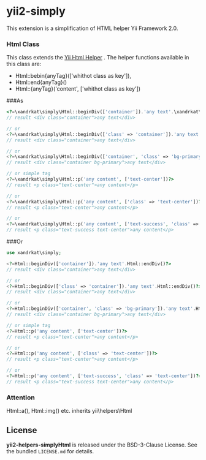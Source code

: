 yii2-simply
============

This extension is a simplification of HTML helper Yii Framework 2.0.

### Html Class

This class extends the [Yii Html Helper](https://github.com/yiisoft/yii2/blob/master/framework/helpers/Html.php) . The helper functions available in this class are:
- Html::bebin{anyTag}([\'whithot class as key\']),
- Html::end{anyTag}()
- Html::{anyTag}('content', [\'whithot class as key\'])

###As
```php
<?=\xandrkat\simply\Html::beginDiv(['container']).'any text'.\xandrkat\simply\Html::endDiv()?>
// result <div class="container">any text</div>

// or
<?=\xandrkat\simply\Html::beginDiv(['class' => 'container']).'any text'.\xandrkat\simply\Html::endDiv()?>
// result <div class="container">any text</div> 

// or
<?=\xandrkat\simply\Html::beginDiv(['container', 'class' => 'bg-primary']).'any text'.\xandrkat\simply\Html::endDiv()?>
// result <div class="container bg-primary">any text</div> 

// or simple tag
<?=\xandrkat\simply\Html::p('any content', ['text-center'])?>
// result <p class="text-center">any content</p>

// or
<?=\xandrkat\simply\Html::p('any content', ['class' => 'text-center'])?>
// result <p class="text-center">any content</p>

// or
<?=\xandrkat\simply\Html::p('any content', ['text-success', 'class' => 'text-center'])?>
// result <p class="text-success text-center">any content</p>
```
###Or

```php
use xandrkat\simply;

<?=Html::beginDiv(['container']).'any text'.Html::endDiv()?>
// result <div class="container">any text</div>

// or
<?=Html::beginDiv(['class' => 'container']).'any text'.Html::endDiv()?>
// result <div class="container">any text</div> 

// or
<?=Html::beginDiv(['container', 'class' => 'bg-primary']).'any text'.Html::endDiv()?>
// result <div class="container bg-primary">any text</div> 

// or simple tag
<?=Html::p('any content', ['text-center'])?>
// result <p class="text-center">any content</p>

// or
<?=Html::p('any content', ['class' => 'text-center'])?>
// result <p class="text-center">any content</p>

// or
<?=Html::p('any content', ['text-success', 'class' => 'text-center'])?>
// result <p class="text-success text-center">any content</p>
```
### Attention
Html::a(), Html::img() etc. inherits yii\helpers\Html

## License

**yii2-helpers-simplyHtml** is released under the BSD-3-Clause License. See the bundled `LICENSE.md` for details.
